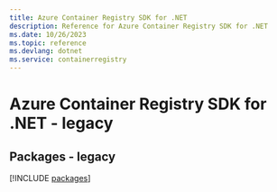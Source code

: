 ```yaml
---
title: Azure Container Registry SDK for .NET
description: Reference for Azure Container Registry SDK for .NET
ms.date: 10/26/2023
ms.topic: reference
ms.devlang: dotnet
ms.service: containerregistry
---
```

# Azure Container Registry SDK for .NET - legacy
## Packages - legacy
[!INCLUDE [packages](container-registry-index.md)]